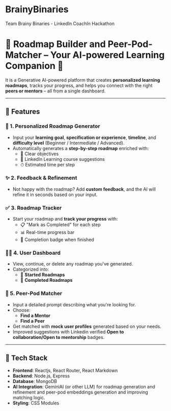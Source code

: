 # BrainyBinaries
Team Brainy Binaries - LinkedIn CoachIn Hackathon

# 🧠 Roadmap Builder and Peer-Pod-Matcher – Your AI-powered Learning Companion 🚀

It is a Generative AI-powered platform that creates **personalized learning roadmaps**, tracks your progress, and helps you connect with the right **peers or mentors** – all from a single dashboard.

---

## 🌟 Features

### 📍 1. Personalized Roadmap Generator
- Input your **learning goal**, **specification or experience**, **timeline**, and **difficulty level** (Beginner / Intermediate / Advanced).
- Automatically generates a **step-by-step roadmap** enriched with:
  - 🎯 Clear objectives
  - 📘 LinkedIn Learning course suggestions
  - ⏱ Estimated time per step

### ✨ 2. Feedback & Refinement
- Not happy with the roadmap? Add **custom feedback**, and the AI will refine it in seconds based on your input.

### ✅ 3. Roadmap Tracker
- Start your roadmap and **track your progress** with:
  - 📋 "Mark as Completed" for each step
  - 📊 Real-time progress bar
  - 🎉 Completion badge when finished

### 🧑‍💼 4. User Dashboard
- View, continue, or delete any roadmap you've generated.
- Categorized into:
  - 📂 **Started Roadmaps**
  - 🏁 **Completed Roadmaps**

### 👥 5. Peer-Pod Matcher
- Input a detailed prompt describing what you're looking for.
- Choose:
  - **Find a Mentor**
  - **Find a Peer**
- Get matched with **mock user profiles** generated based on your needs.
- Improved suggestions with Linkedin verified **Open to collaboration/Open to mentorship** badges.

---

## 🔧 Tech Stack

- **Frontend**: Reactjs, React Router, React Markdown
- **Backend**: Node.js, Express
- **Database**: MongoDB
- **AI Integration**: GeminiAI (or other LLM) for roadmap generation and refinement and peer-pod embeddings generation and improving matching logic.
- **Styling**: CSS Modules
